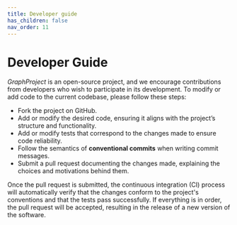 ```yaml
---
title: Developer guide
has_children: false
nav_order: 11
---
```


# Developer Guide

*GraphProject* is an open-source project, and we encourage contributions from developers who wish to participate in its development. To modify or add code to the current codebase, please follow these steps:

- Fork the project on GitHub.
- Add or modify the desired code, ensuring it aligns with the project’s structure and functionality.
- Add or modify tests that correspond to the changes made to ensure code reliability.
- Follow the semantics of **conventional commits** when writing commit messages.
- Submit a pull request documenting the changes made, explaining the choices and motivations behind them.

Once the pull request is submitted, the continuous integration (CI) process will automatically verify that the changes conform to the project's conventions and that the tests pass successfully. If everything is in order, the pull request will be accepted, resulting in the release of a new version of the software.

